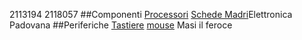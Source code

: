 2113194
2118057
##Componenti
[Processori](processori.md)
[Schede Madri](schede_madri.md)Elettronica Padovana
##Periferiche
[Tastiere](periferiche/tastiere.md)
[mouse](periferiche/mouse.md)
Masi il feroce
